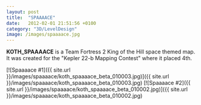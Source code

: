```yaml
---
layout: post
title:  "SPAAAACE"
date:   2012-02-01 21:51:56 +0100
category: "3D/LevelDesign"
image: /images/spaaaace.jpg
---
```


**KOTH_SPAAAACE** is a Team Fortress 2 King of the Hill space themed map.
It was created for the "Kepler 22-b Mapping Contest" where it placed 4th.

[![Spaaaace #1]({{ site.url }}/images/spaaaace/koth_spaaaace_beta_010003.jpg)]({{ site.url }}/images/spaaaace/koth_spaaaace_beta_010003.jpg)
[![Spaaaace #2]({{ site.url }}/images/spaaaace/koth_spaaaace_beta_010002.jpg)]({{ site.url }}/images/spaaaace/koth_spaaaace_beta_010002.jpg)
